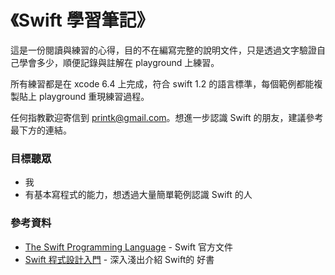 《Swift 學習筆記》
=======

這是一份閱讀與練習的心得，目的不在編寫完整的說明文件，只是透過文字驗證自己學會多少，順便記錄與註解在 playground 上練習。

所有練習都是在 xcode 6.4 上完成，符合 swift 1.2 的語言標準，每個範例都能複製貼上 playground 重現練習過程。

任何指教歡迎寄信到 printk@gmail.com。想進一步認識 Swift 的朋友，建議參考最下方的連結。

### 目標聽眾

* 我
* 有基本寫程式的能力，想透過大量簡單範例認識 Swift 的人

### 參考資料

* [The Swift Programming Language](https://developer.apple.com/library/ios/documentation/Swift/Conceptual/Swift_Programming_Language/index.html) - Swift 官方文件
* [Swift 程式設計入門](http://www.books.com.tw/products/0010668967) -  深入淺出介紹 Swift的 好書